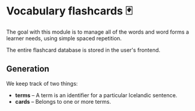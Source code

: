 # Vocabulary flashcards 🃏

The goal with this module is to manage all of the words and word forms a learner needs, using simple spaced repetition.

The entire flashcard database is stored in the user's frontend.

## Generation

We keep track of two things:

* **terms** – A term is an identifier for a particular Icelandic sentence.
* **cards** – Belongs to one or more terms.





















